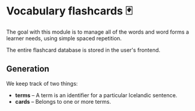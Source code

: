 # Vocabulary flashcards 🃏

The goal with this module is to manage all of the words and word forms a learner needs, using simple spaced repetition.

The entire flashcard database is stored in the user's frontend.

## Generation

We keep track of two things:

* **terms** – A term is an identifier for a particular Icelandic sentence.
* **cards** – Belongs to one or more terms.





















